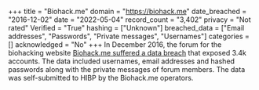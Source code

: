 +++
title = "Biohack.me"
domain = "https://biohack.me"
date_breached = "2016-12-02"
date = "2022-05-04"
record_count = "3,402"
privacy = "Not rated"
Verified = "True"
hashing = ["Unknown"]
breached_data = ["Email addresses", "Passwords", "Private messages", "Usernames"]
categories = []
acknowledged = "No"
+++
In December 2016, the forum for the biohacking website <a href="https://forum.biohack.me/index.php?p=/discussion/2101/critical-website-server-compromised-read-this-action-needed" target="_blank" rel="noopener">Biohack.me suffered a data breach</a> that exposed 3.4k accounts. The data included usernames, email addresses and hashed passwords along with the private messages of forum members. The data was self-submitted to HIBP by the Biohack.me operators.
